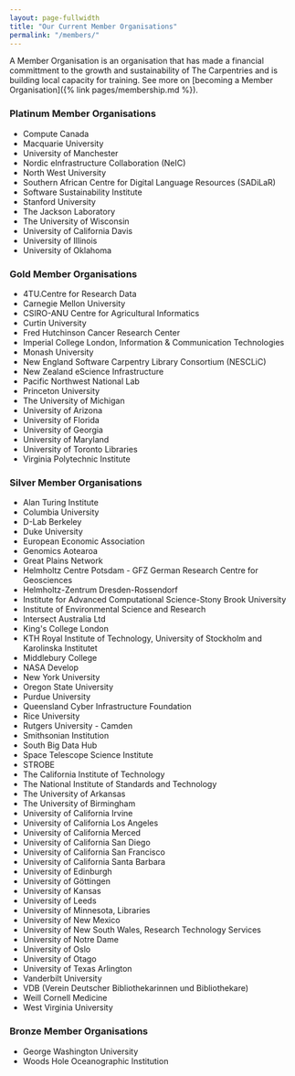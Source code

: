 ```yaml
---
layout: page-fullwidth
title: "Our Current Member Organisations"
permalink: "/members/"
---
```


A Member Organisation is an organisation that has made a financial committment to
the growth and sustainability of The Carpentries and is building local capacity for training. See more on [becoming a Member Organisation]({% link pages/membership.md %}).

### Platinum Member Organisations

- Compute Canada
- Macquarie University
- University of Manchester
- Nordic eInfrastructure Collaboration (NeIC)
- North West University
- Southern African Centre for Digital Language Resources (SADiLaR)
- Software Sustainability Institute
- Stanford University
- The Jackson Laboratory
- The University of Wisconsin
- University of California Davis
- University of Illinois
- University of Oklahoma

### Gold Member Organisations

- 4TU.Centre for Research Data 
- Carnegie Mellon University
- CSIRO-ANU Centre for Agricultural Informatics
- Curtin University
- Fred Hutchinson Cancer Research Center
- Imperial College London, Information & Communication Technologies
- Monash University
- New England Software Carpentry Library Consortium (NESCLiC)
- New Zealand eScience Infrastructure
- Pacific Northwest National Lab
- Princeton University
- The University of Michigan
- University of Arizona
- University of Florida
- University of Georgia
- University of Maryland
- University of Toronto Libraries
- Virginia Polytechnic Institute


### Silver Member Organisations

- Alan Turing Institute
- Columbia University
- D-Lab Berkeley
- Duke University
- European Economic Association
- Genomics Aotearoa
- Great Plains Network
- Helmholtz Centre Potsdam - GFZ German Research Centre for Geosciences
- Helmholtz-Zentrum Dresden-Rossendorf
- Institute for Advanced Computational Science-Stony Brook University
- Institute of Environmental Science and Research
- Intersect Australia Ltd
- King's College London
- KTH Royal Institute of Technology, University of Stockholm and Karolinska Institutet
- Middlebury College
- NASA Develop
- New York University
- Oregon State University
- Purdue University
- Queensland Cyber Infrastructure Foundation
- Rice University
- Rutgers University - Camden
- Smithsonian Institution
- South Big Data Hub
- Space Telescope Science Institute
- STROBE
- The California Institute of Technology
- The National Institute of Standards and Technology
- The University of Arkansas
- The University of Birmingham
- University of California Irvine
- University of California Los Angeles
- University of California Merced
- University of California San Diego
- University of California San Francisco
- University of California Santa Barbara
- University of Edinburgh
- University of Göttingen
- University of Kansas
- University of Leeds
- University of Minnesota, Libraries
- University of New Mexico
- University of New South Wales, Research Technology Services
- University of Notre Dame
- University of Oslo
- University of Otago
- University of Texas Arlington
- Vanderbilt University
- VDB (Verein Deutscher Bibliothekarinnen und Bibliothekare)
- Weill Cornell Medicine
- West Virginia University


### Bronze Member Organisations
 
 - George Washington University
 - Woods Hole Oceanographic Institution

